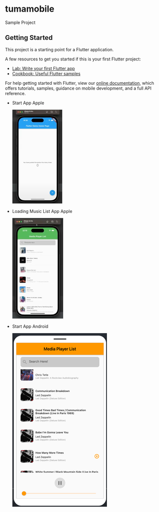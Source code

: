 # tumamobile

Sample Project

## Getting Started

This project is a starting point for a Flutter application.

A few resources to get you started if this is your first Flutter project:

- [Lab: Write your first Flutter app](https://flutter.dev/docs/get-started/codelab)
- [Cookbook: Useful Flutter samples](https://flutter.dev/docs/cookbook)

For help getting started with Flutter, view our
[online documentation](https://flutter.dev/docs), which offers tutorials,
samples, guidance on mobile development, and a full API reference.

 - Start App Apple

    ![img.png](img.png)

 - Loading Music List App Apple 

    ![img_1.png](img_1.png)

 - Start App Android

    ![img_2.png](img_2.png)
    
